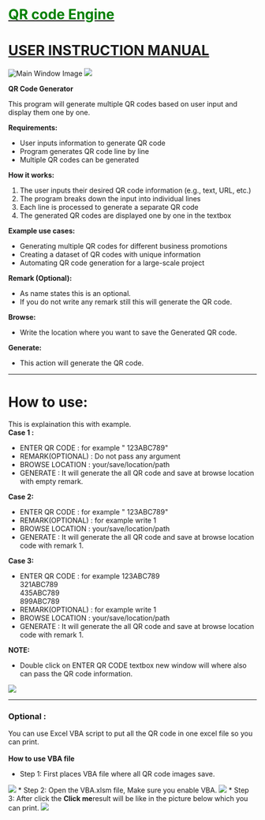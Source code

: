 # <u><font color="Green">QR code Engine </font></u>
# <u>USER INSTRUCTION MANUAL </u>

![Main Window Image](images/main_window.png)
<img src="images\main_window.png">
<Br>

**QR Code Generator**

This program will generate multiple QR codes based on user input and display them one by one.

**Requirements:**

* User inputs information to generate QR code
* Program generates QR code line by line
* Multiple QR codes can be generated

**How it works:**

1. The user inputs their desired QR code information (e.g., text, URL, etc.)
2. The program breaks down the input into individual lines
3. Each line is processed to generate a separate QR code
4. The generated QR codes are displayed one by one in the textbox

**Example use cases:**

* Generating multiple QR codes for different business promotions
* Creating a dataset of QR codes with unique information
* Automating QR code generation for a large-scale project

**Remark (Optional):**
* As name states this is an optional.
* If you do not write any remark still this will generate the QR code.

**Browse:**
* Write the location where you want to save the Generated QR code.

**Generate:**
* This action will generate the QR code.
<hr>

# How to use:
This is explaination this with example.<br>
**Case 1 :**

* ENTER QR CODE : for example " 123ABC789" 
* REMARK(OPTIONAL) : Do not pass any argument 
* BROWSE LOCATION :  your/save/location/path
* GENERATE : It will generate the all QR code and save at browse location with empty remark.

**Case 2:**
* ENTER QR CODE : for example " 123ABC789" 
* REMARK(OPTIONAL) : for example write 1 
* BROWSE LOCATION :  your/save/location/path
* GENERATE : It will generate the all QR code and save at browse location code with remark 1.

**Case 3:**
* ENTER QR CODE : for example
123ABC789<br>
321ABC789<br>
435ABC789<br>
899ABC789<br>
* REMARK(OPTIONAL) : for example write 1 
* BROWSE LOCATION :  your/save/location/path
* GENERATE : It will generate the all QR code and save at browse location code with remark 1.

**NOTE:**
* Double click on ENTER QR CODE textbox new window will 
where also can pass the QR code information.
<img src="images/subwindow.png">
<hr>

### Optional :
You can use Excel VBA script to put all the QR code in one excel file so you can print.<br><br>
**How to use VBA file**
* Step 1: First places VBA file where all QR code images save.
<img src="images/filelocation.png">
* Step 2: Open the VBA.xlsm file, Make sure you enable VBA.
<img src="images/VBA.png">
* Step 3: After click the <strong>Click me</strong>result will be like in the picture below which you can print.
<img src="images/after_click_me.png">
